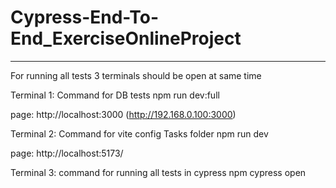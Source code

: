 # Cypress-End-To-End_ExerciseOnlineProject

---------------------------------------------------------------------------------------------
For running all tests 3 terminals should be open at same time

Terminal 1:
Command for DB tests
npm run dev:full

page:
http://localhost:3000 (http://192.168.0.100:3000)

Terminal 2:
Command for vite config Tasks folder
npm run dev

page: 
http://localhost:5173/


Terminal 3:
command for running all tests in cypress
npm cypress open
